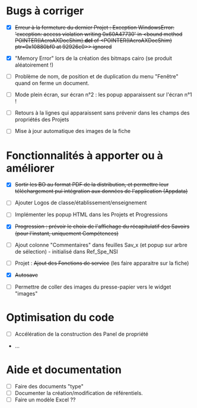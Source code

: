 # Bugs à corriger

- [x] ~~Erreur à la fermeture du dernier Projet :
 Exception WindowsError: 'exception: access violation writing 0x60A47730' in <bound method POINTER(IAcroAXDocShim).__del__ of <POINTER(IAcroAXDocShim) ptr=0x10880bf0 at 92926c0>> ignored~~
- [x] "Memory Error" lors de la création des bitmaps cairo (se produit aléatoirement !) 
- [ ] Problème de nom, de position et de duplication du menu "Fenêtre" quand on ferme un document.
- [ ] Mode plein écran, sur écran n°2 : les popup apparaissent sur l'écran n°1 !
- [ ] Retours à la lignes qui apparaissent sans prévenir dans les champs des propriétés des Projets
- [ ] Mise à jour automatique des images de la fiche
 
 
# Fonctionnalités à apporter ou à améliorer
- [x] ~~Sortir les BO au format PDF de la distribution, et permettre leur téléchargement pui intégration aux données de l'application (Appdata)~~
- [ ] Ajouter Logos de classe/établissement/enseignement
- [ ] Implémenter les popup HTML dans les Projets et Progressions
- [x] ~~Progression : prévoir le choix de l'affichage du récapitulatif des Savoirs (pour l'instant, uniquement Compétences)~~
- [ ] Ajout colonne "Commentaires" dans feuilles Sav_x (et popup sur arbre de sélection) - initialisé dans Ref_Spe_NSI
- [ ] Projet : ~~Ajout des Fonctions de service~~ (les faire apparaitre sur la fiche)
- [x] ~~Autosave~~
- [ ] Permettre de coller des images du presse-papier vers le widget "images"


# Optimisation du code
- [ ] Accélération de la construction des Panel de propriété
 * ...

# Aide et documentation
- [ ] Faire des documents "type"
- [ ] Documenter la création/modification de référentiels.
- [ ] Faire un modèle Excel ??
